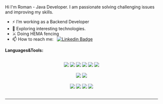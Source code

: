 
Hi I'm Roman - Java Developer.
I am passionate solving challenging issues and improving my skills.

- ⚡ I’m working as a Backend Developer
- 🔎 Exploring interesting technologies.
- ⚔️ Doing HEMA fencing
- 📫 How to reach me: &nbsp; [![Linkedin Badge](https://img.shields.io/badge/LinkedIn-0077B5?style=for-the-badge&logo=linkedin&logoColor=white)](https://www.linkedin.com/in/roman-daneliya/)

**Languages&Tools:**

<br/>
<div align="center">
<img src="https://img.shields.io/badge/Java-ED8B00?&style=for-the-badge&logo=java&logoColor=white"/>
<img src="https://img.shields.io/badge/Spring-6DB33F?&style=for-the-badge&logo=spring&logoColor=white"/>
<img src="https://img.shields.io/badge/node.js%20-%2343853D.svg?&style=for-the-badge&logo=node.js&logoColor=white"/>
<img src="https://img.shields.io/badge/html5%20-%23E34F26.svg?&style=for-the-badge&logo=html5&logoColor=white"/>
<img src="https://img.shields.io/badge/css%20-%231572B6.svg?&style=for-the-badge&logo=css3&logoColor=white"/>
<img src="https://img.shields.io/badge/JavaScript-323330?style=for-the-badge&logo=javascript&logoColor=F7DF1E"/>
</div>
<br/>
<div align="center">
<img src="https://img.shields.io/badge/PostgreSQL-316192?&style=for-the-badge&logo=postgresql&logoColor=white"/>
<img src="https://img.shields.io/badge/MongoDB-4EA94B?&style=for-the-badge&logo=mongodb&logoColor=white"/>
</div>
<br/>
<div align="center">
<img src="https://img.shields.io/badge/Postman-FF6C37?style=for-the-badge&logo=postman&logoColor=white"/>
<img src="https://img.shields.io/badge/git%20-%23F05033.svg?&style=for-the-badge&logo=git&logoColor=white"/>
<img src="https://img.shields.io/badge/docker-%230db7ed.svg?style=for-the-badge&logo=docker&logoColor=white"/>
<img src="https://img.shields.io/badge/Gradle-02303A.svg?style=for-the-badge&logo=Gradle&logoColor=white"/>
</div>
<br/>


---


